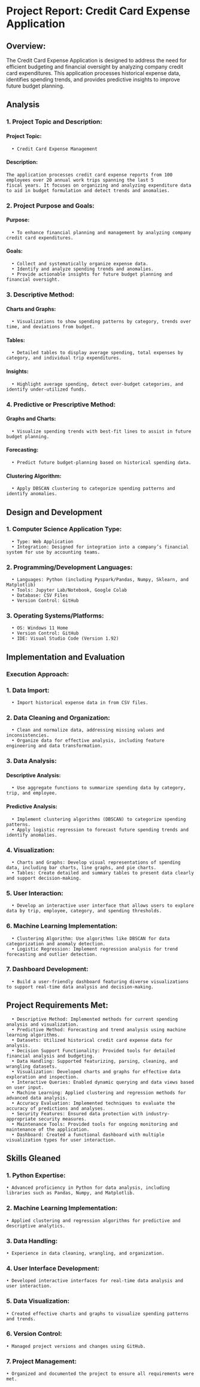 # Project Report: Credit Card Expense Application
## Overview: 
  The Credit Card Expense Application is designed to address the need for efficient budgeting and financial oversight by analyzing company credit card expenditures. This application processes historical expense data, identifies spending trends, and provides predictive insights to improve future budget planning.

## Analysis
### 1. Project Topic and Description:
  #### 	Project Topic: 
      • Credit Card Expense Management
  #### 	Description: 
    The application processes credit card expense reports from 100 employees over 20 annual work trips spanning the last 5 
    fiscal years. It focuses on organizing and analyzing expenditure data to aid in budget formulation and detect trends and anomalies.
### 2. Project Purpose and Goals:
  #### 	Purpose: 
      • To enhance financial planning and management by analyzing company credit card expenditures.
  #### 	Goals:
      • Collect and systematically organize expense data.
      • Identify and analyze spending trends and anomalies.
      • Provide actionable insights for future budget planning and financial oversight.
### 3. Descriptive Method:
  #### 	Charts and Graphs: 
      • Visualizations to show spending patterns by category, trends over time, and deviations from budget.
  #### 	Tables: 
      • Detailed tables to display average spending, total expenses by category, and individual trip expenditures.
  #### 	Insights: 
      • Highlight average spending, detect over-budget categories, and identify under-utilized funds.
### 4. Predictive or Prescriptive Method:
  #### 	Graphs and Charts: 
      • Visualize spending trends with best-fit lines to assist in future budget planning.
  #### 	Forecasting: 
      • Predict future budget-planning based on historical spending data.
  #### 	Clustering Algorithm: 
      • Apply DBSCAN clustering to categorize spending patterns and identify anomalies.

## Design and Development
### 1. Computer Science Application Type:
      •	Type: Web Application
      •	Integration: Designed for integration into a company’s financial system for use by accounting teams.
### 2. Programming/Development Languages:
      •	Languages: Python (including Pyspark/Pandas, Numpy, Sklearn, and Matplotlib)
      •	Tools: Jupyter Lab/Notebook, Google Colab
      •	Database: CSV Files
      •	Version Control: GitHub
### 3. Operating Systems/Platforms:
      •	OS: Windows 11 Home
      •	Version Control: GitHub
      •	IDE: Visual Studio Code (Version 1.92)

## Implementation and Evaluation
### Execution Approach:
### 1.	Data Import:
      • Import historical expense data in from CSV files.
### 2.	Data Cleaning and Organization:
      • Clean and normalize data, addressing missing values and inconsistencies.
      • Organize data for effective analysis, including feature engineering and data transformation.
### 3.	Data Analysis:
  #### Descriptive Analysis:
      • Use aggregate functions to summarize spending data by category, trip, and employee.
  #### Predictive Analysis:
      • Implement clustering algorithms (DBSCAN) to categorize spending patterns.
      • Apply logistic regression to forecast future spending trends and identify anomalies.
### 4.	Visualization:
      • Charts and Graphs: Develop visual representations of spending data, including bar charts, line graphs, and pie charts.
      • Tables: Create detailed and summary tables to present data clearly and support decision-making.
### 5.	User Interaction:
      • Develop an interactive user interface that allows users to explore data by trip, employee, category, and spending thresholds.
### 6.	Machine Learning Implementation:
      • Clustering Algorithm: Use algorithms like DBSCAN for data categorization and anomaly detection.
      • Logistic Regression: Implement regression analysis for trend forecasting and outlier detection.
### 7.	Dashboard Development:
      • Build a user-friendly dashboard featuring diverse visualizations to support real-time data analysis and decision-making.
  
## Project Requirements Met:
      •	Descriptive Method: Implemented methods for current spending analysis and visualization.
      •	Predictive Method: Forecasting and trend analysis using machine learning algorithms.
      •	Datasets: Utilized historical credit card expense data for analysis.
      •	Decision Support Functionality: Provided tools for detailed financial analysis and budgeting.
      •	Data Handling: Supported featurizing, parsing, cleaning, and wrangling datasets.
      •	Visualization: Developed charts and graphs for effective data exploration and inspection.
      •	Interactive Queries: Enabled dynamic querying and data views based on user input.
      •	Machine Learning: Applied clustering and regression methods for advanced data analysis.
      •	Accuracy Evaluation: Implemented techniques to evaluate the accuracy of predictions and analyses.
      •	Security Features: Ensured data protection with industry-appropriate security measures.
      •	Maintenance Tools: Provided tools for ongoing monitoring and maintenance of the application.
      •	Dashboard: Created a functional dashboard with multiple visualization types for user interaction.

## Skills Gleaned
### 1.	Python Expertise:
    • Advanced proficiency in Python for data analysis, including libraries such as Pandas, Numpy, and Matplotlib.
### 2.	Machine Learning Implementation:
    • Applied clustering and regression algorithms for predictive and descriptive analytics.
### 3.	Data Handling:
    • Experience in data cleaning, wrangling, and organization.
### 4.	User Interface Development:
    • Developed interactive interfaces for real-time data analysis and user interaction.
### 5.	Data Visualization:
    • Created effective charts and graphs to visualize spending patterns and trends.
### 6.	Version Control:
    • Managed project versions and changes using GitHub.
### 7.	Project Management:
    • Organized and documented the project to ensure all requirements were met.

